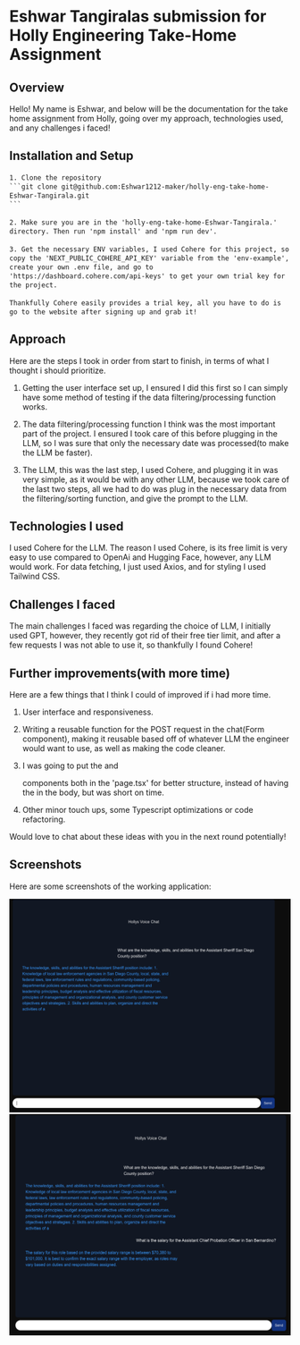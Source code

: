 # Eshwar Tangiralas submission for Holly Engineering Take-Home Assignment

## Overview

Hello! My name is Eshwar, and below will be the documentation for the take home assignment from Holly, going over my approach, technologies used, and any challenges i faced!

## Installation and Setup

    1. Clone the repository
    ```git clone git@github.com:Eshwar1212-maker/holly-eng-take-home-Eshwar-Tangirala.git
    ```

    2. Make sure you are in the 'holly-eng-take-home-Eshwar-Tangirala.' directory. Then run 'npm install' and 'npm run dev'.

    3. Get the necessary ENV variables, I used Cohere for this project, so copy the 'NEXT_PUBLIC_COHERE_API_KEY' variable from the 'env-example', 
    create your own .env file, and go to 'https://dashboard.cohere.com/api-keys' to get your own trial key for the project. 

    Thankfully Cohere easily provides a trial key, all you have to do is go to the website after signing up and grab it!

## Approach
Here are the steps I took in order from start to finish, in terms of what I thought i should prioritize. 

1. Getting the user interface set up, I ensured I did this first so I can simply have some method of testing if the data filtering/processing function works. 

2. The data filtering/processing function I think was the most important part of the project. I ensured I took care of this before plugging in the LLM, so I 
    was sure that only the necessary date was processed(to make the LLM be faster).

3. The LLM, this was the last step, I used Cohere, and plugging it in was very simple, as it would be with any other LLM, because we took care of the last two steps, 
    all we had to do was plug in the necessary data from the filtering/sorting function, and give the prompt to the LLM. 
  
## Technologies I used

I used Cohere for the LLM. The reason I used Cohere, is its free limit is very easy to use compared to OpenAi and Hugging Face, however, any LLM would work. For data fetching,
I just used Axios, and for styling I used Tailwind CSS. 

## Challenges I faced

The main challenges I faced was regarding the choice of LLM, I initially used GPT, however, they recently got rid of their free tier limit, and after a few requests 
I was not able to use it, so thankfully I found Cohere!

## Further improvements(with more time)
Here are a few things that I think I could of improved if i had more time.

1. User interface and responsiveness.

2. Writing a reusable function for the POST request in the chat(Form component), making it reusable based off of whatever LLM the engineer would want to use, as well 
    as making the code cleaner.

3. I was going to put the <Body /> and <Form /> components both in the 'page.tsx' for better structure, instead of having the <Form/> in the body, but was short on time.

4. Other minor touch ups, some Typescript optimizations or code refactoring.

Would love to chat about these ideas with you in the next round potentially!


## Screenshots

Here are some screenshots of the working application:

![Chat Interface](./picone.png)
![Chat Interface](./pictwo.png)